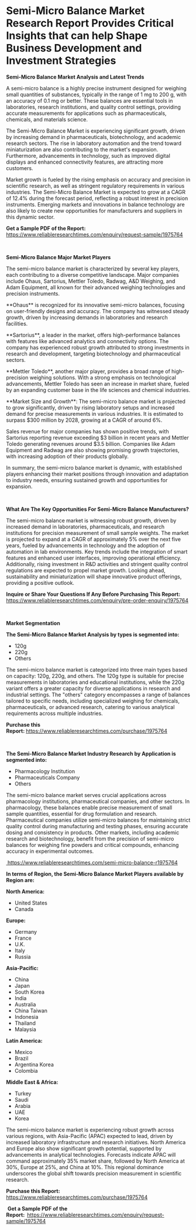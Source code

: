 <p><h1>Semi-Micro Balance Market Research Report Provides Critical Insights that can help Shape Business Development and Investment Strategies</h1></p><p><strong>Semi-Micro Balance Market Analysis and Latest Trends</strong></p>
<p><p>A semi-micro balance is a highly precise instrument designed for weighing small quantities of substances, typically in the range of 1 mg to 200 g, with an accuracy of 0.1 mg or better. These balances are essential tools in laboratories, research institutions, and quality control settings, providing accurate measurements for applications such as pharmaceuticals, chemicals, and materials science.</p><p>The Semi-Micro Balance Market is experiencing significant growth, driven by increasing demand in pharmaceuticals, biotechnology, and academic research sectors. The rise in laboratory automation and the trend toward miniaturization are also contributing to the market's expansion. Furthermore, advancements in technology, such as improved digital displays and enhanced connectivity features, are attracting more customers.</p><p>Market growth is fueled by the rising emphasis on accuracy and precision in scientific research, as well as stringent regulatory requirements in various industries. The Semi-Micro Balance Market is expected to grow at a CAGR of 12.4% during the forecast period, reflecting a robust interest in precision instruments. Emerging markets and innovations in balance technology are also likely to create new opportunities for manufacturers and suppliers in this dynamic sector.</p></p>
<p><strong>Get a Sample PDF of the Report:&nbsp;</strong> <a href="https://www.reliableresearchtimes.com/enquiry/request-sample/1975764?utm_campaign=3190&utm_medium=2&utm_source=Github&utm_content=ia&utm_term=12042025&utm_id=semi-micro-balance">https://www.reliableresearchtimes.com/enquiry/request-sample/1975764</a></p>
<p>&nbsp;</p>
<p><strong>Semi-Micro Balance Major Market Players</strong></p>
<p><p>The semi-micro balance market is characterized by several key players, each contributing to a diverse competitive landscape. Major companies include Ohaus, Sartorius, Mettler Toledo, Radwag, A&D Weighing, and Adam Equipment, all known for their advanced weighing technologies and precision instruments. </p><p>**Ohaus** is recognized for its innovative semi-micro balances, focusing on user-friendly designs and accuracy. The company has witnessed steady growth, driven by increasing demands in laboratories and research facilities. </p><p>**Sartorius**, a leader in the market, offers high-performance balances with features like advanced analytics and connectivity options. The company has experienced robust growth attributed to strong investments in research and development, targeting biotechnology and pharmaceutical sectors.</p><p>**Mettler Toledo**, another major player, provides a broad range of high-precision weighing solutions. With a strong emphasis on technological advancements, Mettler Toledo has seen an increase in market share, fueled by an expanding customer base in the life sciences and chemical industries.</p><p>**Market Size and Growth**: The semi-micro balance market is projected to grow significantly, driven by rising laboratory setups and increased demand for precise measurements in various industries. It is estimated to surpass $300 million by 2028, growing at a CAGR of around 6%.</p><p>Sales revenue for major companies has shown positive trends, with Sartorius reporting revenue exceeding $3 billion in recent years and Mettler Toledo generating revenues around $3.5 billion. Companies like Adam Equipment and Radwag are also showing promising growth trajectories, with increasing adoption of their products globally.</p><p>In summary, the semi-micro balance market is dynamic, with established players enhancing their market positions through innovation and adaptation to industry needs, ensuring sustained growth and opportunities for expansion.</p></p>
<p>&nbsp;</p>
<p><strong>What Are The Key Opportunities For Semi-Micro Balance Manufacturers?</strong></p>
<p><p>The semi-micro balance market is witnessing robust growth, driven by increased demand in laboratories, pharmaceuticals, and research institutions for precision measurement of small sample weights. The market is projected to expand at a CAGR of approximately 5% over the next five years, fueled by advancements in technology and the adoption of automation in lab environments. Key trends include the integration of smart features and enhanced user interfaces, improving operational efficiency. Additionally, rising investment in R&D activities and stringent quality control regulations are expected to propel market growth. Looking ahead, sustainability and miniaturization will shape innovative product offerings, providing a positive outlook.</p></p>
<p><strong>Inquire or Share Your Questions If Any Before Purchasing This Report:</strong> <a href="https://www.reliableresearchtimes.com/enquiry/pre-order-enquiry/1975764?utm_campaign=3190&utm_medium=2&utm_source=Github&utm_content=ia&utm_term=12042025&utm_id=semi-micro-balance">https://www.reliableresearchtimes.com/enquiry/pre-order-enquiry/1975764</a></p>
<p>&nbsp;</p>
<p><strong>Market Segmentation</strong></p>
<p><strong>The Semi-Micro Balance Market Analysis by types is segmented into:</strong></p>
<p><ul><li>120g</li><li>220g</li><li>Others</li></ul></p>
<p><p>The semi-micro balance market is categorized into three main types based on capacity: 120g, 220g, and others. The 120g type is suitable for precise measurements in laboratories and educational institutions, while the 220g variant offers a greater capacity for diverse applications in research and industrial settings. The "others" category encompasses a range of balances tailored to specific needs, including specialized weighing for chemicals, pharmaceuticals, or advanced research, catering to various analytical requirements across multiple industries.</p></p>
<p><strong>Purchase this Report:&nbsp;</strong><a href="https://www.reliableresearchtimes.com/purchase/1975764?utm_campaign=3190&utm_medium=2&utm_source=Github&utm_content=ia&utm_term=12042025&utm_id=semi-micro-balance">https://www.reliableresearchtimes.com/purchase/1975764</a></p>
<p>&nbsp;</p>
<p><strong>The Semi-Micro Balance Market Industry Research by Application is segmented into:</strong></p>
<p><ul><li>Pharmacology Institution</li><li>Pharmaceuticals Company</li><li>Others</li></ul></p>
<p><p>The semi-micro balance market serves crucial applications across pharmacology institutions, pharmaceutical companies, and other sectors. In pharmacology, these balances enable precise measurement of small sample quantities, essential for drug formulation and research. Pharmaceutical companies utilize semi-micro balances for maintaining strict quality control during manufacturing and testing phases, ensuring accurate dosing and consistency in products. Other markets, including academic research and biotechnology, benefit from the precision of semi-micro balances for weighing fine powders and critical compounds, enhancing accuracy in experimental outcomes.</p></p>
<p><a href="https://www.reliableresearchtimes.com/semi-micro-balance-r1975764?utm_campaign=3190&utm_medium=2&utm_source=Github&utm_content=ia&utm_term=12042025&utm_id=semi-micro-balance">&nbsp;https://www.reliableresearchtimes.com/semi-micro-balance-r1975764</a></p>
<p><strong>In terms of Region, the Semi-Micro Balance Market Players available by Region are:</strong></p>
<p>
    <p> <strong> North America: </strong>
        <ul>
            <li>United States</li>
            <li>Canada</li>
        </ul>
        </p> 
    <p> <strong> Europe: </strong>
        <ul>
            <li>Germany</li>
            <li>France</li>
            <li>U.K.</li>
            <li>Italy</li>
            <li>Russia</li>
        </ul>
        </p> 
    <p> <strong> Asia-Pacific: </strong>
        <ul>
            <li>China</li>
            <li>Japan</li>
            <li>South Korea</li>
            <li>India</li>
            <li>Australia</li>
            <li>China Taiwan</li>
            <li>Indonesia</li>
            <li>Thailand</li>
            <li>Malaysia</li>
        </ul>
        </p> 
    <p> <strong> Latin America: </strong>
        <ul>
            <li>Mexico</li>
            <li>Brazil</li>
            <li>Argentina Korea</li>
            <li>Colombia</li>
        </ul>
        </p> 
    <p> <strong> Middle East & Africa: </strong>
        <ul>
            <li>Turkey</li>
            <li>Saudi</li>
            <li>Arabia</li>
            <li>UAE</li>
            <li>Korea</li>
        </ul>
    </p>
    </p>
<p><p>The semi-micro balance market is experiencing robust growth across various regions, with Asia-Pacific (APAC) expected to lead, driven by increased laboratory infrastructure and research initiatives. North America and Europe also show significant growth potential, supported by advancements in analytical technologies. Forecasts indicate APAC will command approximately 35% market share, followed by North America at 30%, Europe at 25%, and China at 10%. This regional dominance underscores the global shift towards precision measurement in scientific research.</p></p>
<p><strong>Purchase this Report: </strong><a href="https://www.reliableresearchtimes.com/purchase/1975764?utm_campaign=3190&utm_medium=2&utm_source=Github&utm_content=ia&utm_term=12042025&utm_id=semi-micro-balance">https://www.reliableresearchtimes.com/purchase/1975764</a></p>
<p>&nbsp;<strong>Get a Sample PDF of the Report:&nbsp;&nbsp;</strong><a href="https://www.reliableresearchtimes.com/enquiry/request-sample/1975764?utm_campaign=3190&utm_medium=2&utm_source=Github&utm_content=ia&utm_term=12042025&utm_id=semi-micro-balance">https://www.reliableresearchtimes.com/enquiry/request-sample/1975764</a></p>
<p><strong></strong></p>
<p><p></p><p></p><p></p></p>